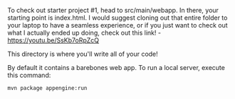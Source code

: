 To check out starter project #1, head to src/main/webapp.
In there, your starting point is index.html.
I would suggest cloning out that entire folder to your laptop to have a seamless experience, or if you just want to check out what I actually ended up doing, check out this link! - https://youtu.be/SsKb7oRpZcQ








This directory is where you'll write all of your code!

By default it contains a barebones web app. To run a local server, execute this
command:

```bash
mvn package appengine:run
```
